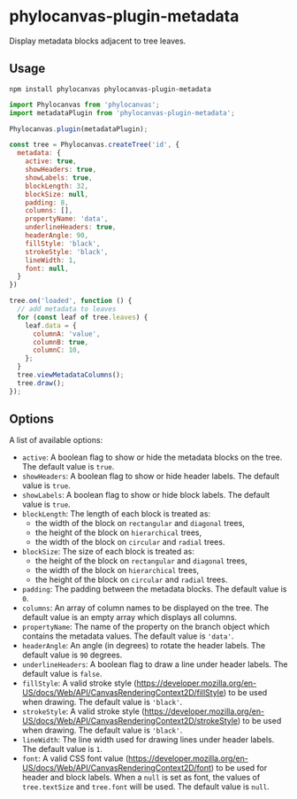 # phylocanvas-plugin-metadata
Display metadata blocks adjacent to tree leaves.

## Usage
```
npm install phylocanvas phylocanvas-plugin-metadata
```
```javascript
import Phylocanvas from 'phylocanvas';
import metadataPlugin from 'phylocanvas-plugin-metadata';

Phylocanvas.plugin(metadataPlugin);

const tree = Phylocanvas.createTree('id', {
  metadata: {
    active: true,
    showHeaders: true,
    showLabels: true,
    blockLength: 32,
    blockSize: null,
    padding: 8,
    columns: [],
    propertyName: 'data',
    underlineHeaders: true,
    headerAngle: 90,
    fillStyle: 'black',
    strokeStyle: 'black',
    lineWidth: 1,
    font: null,
  }
})

tree.on('loaded', function () {
  // add metadata to leaves
  for (const leaf of tree.leaves) {
    leaf.data = {
      columnA: 'value',
      columnB: true,
      columnC: 10,
    };
  }
  tree.viewMetadataColumns();
  tree.draw();
});
```

## Options

A list of available options:
* `active`: A boolean flag to show or hide the metadata blocks on the tree. The default value is `true`.
* `showHeaders`: A boolean flag to show or hide header labels. The default value is `true`.
* `showLabels`: A boolean flag to show or hide block labels. The default value is `true`.
* `blockLength`: The length of each block is treated as:
  * the width of the block on `rectangular` and `diagonal` trees,
  * the height of the block on `hierarchical` trees,
  * the width of the block on `circular` and `radial` trees.
* `blockSize`: The size of each block is treated as:
  * the height of the block on `rectangular` and `diagonal` trees,
  * the width of the block on `hierarchical` trees,
  * the height of the block on `circular` and `radial` trees.
* `padding`: The padding between the metadata blocks. The default value is `0`.
* `columns`: An array of column names to be displayed on the tree. The default value is an empty array which displays all columns.
* `propertyName`: The name of the property on the branch object which contains the metadata values. The default value is `'data'`.
* `headerAngle`: An angle (in degrees) to rotate the header labels. The default value is `90` degrees.
* `underlineHeaders`: A boolean flag to draw a line under header labels. The default value is `false`.
* `fillStyle`: A valid stroke style (https://developer.mozilla.org/en-US/docs/Web/API/CanvasRenderingContext2D/fillStyle) to be used when drawing. The default value is `'black'`.
* `strokeStyle`: A valid stroke style (https://developer.mozilla.org/en-US/docs/Web/API/CanvasRenderingContext2D/strokeStyle) to be used when drawing. The default value is `'black'`.
* `lineWidth`: The line width used for drawing lines under header labels. The default value is `1`.
* `font`: A valid CSS font value (https://developer.mozilla.org/en-US/docs/Web/API/CanvasRenderingContext2D/font) to be used for header and block labels. When a `null` is set as font, the values of `tree.textSize` and `tree.font` will be used. The default value is `null`.

